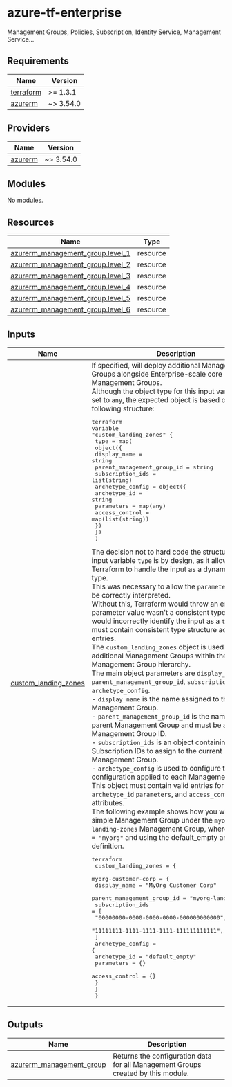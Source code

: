 # azure-tf-enterprise
Management Groups, Policies, Subscription, Identity Service, Management Service...

<!-- BEGIN_TF_DOCS -->
## Requirements

| Name | Version |
|------|---------|
| <a name="requirement_terraform"></a> [terraform](#requirement\_terraform) | >= 1.3.1 |
| <a name="requirement_azurerm"></a> [azurerm](#requirement\_azurerm) | ~> 3.54.0 |

## Providers

| Name | Version |
|------|---------|
| <a name="provider_azurerm"></a> [azurerm](#provider\_azurerm) | ~> 3.54.0 |

## Modules

No modules.

## Resources

| Name | Type |
|------|------|
| [azurerm_management_group.level_1](https://registry.terraform.io/providers/hashicorp/azurerm/latest/docs/resources/management_group) | resource |
| [azurerm_management_group.level_2](https://registry.terraform.io/providers/hashicorp/azurerm/latest/docs/resources/management_group) | resource |
| [azurerm_management_group.level_3](https://registry.terraform.io/providers/hashicorp/azurerm/latest/docs/resources/management_group) | resource |
| [azurerm_management_group.level_4](https://registry.terraform.io/providers/hashicorp/azurerm/latest/docs/resources/management_group) | resource |
| [azurerm_management_group.level_5](https://registry.terraform.io/providers/hashicorp/azurerm/latest/docs/resources/management_group) | resource |
| [azurerm_management_group.level_6](https://registry.terraform.io/providers/hashicorp/azurerm/latest/docs/resources/management_group) | resource |

## Inputs

| Name | Description | Type | Default | Required |
|------|-------------|------|---------|:--------:|
| <a name="input_custom_landing_zones"></a> [custom\_landing\_zones](#input\_custom\_landing\_zones) | If specified, will deploy additional Management Groups alongside Enterprise-scale core Management Groups.<br>Although the object type for this input variable is set to `any`, the expected object is based on the following structure:<pre>terraform<br>variable "custom_landing_zones" {<br>  type = map(<br>    object({<br>      display_name               = string<br>      parent_management_group_id = string<br>      subscription_ids           = list(string)<br>      archetype_config = object({<br>        archetype_id   = string<br>        parameters     = map(any)<br>        access_control = map(list(string))<br>      })<br>    })<br>  )</pre>The decision not to hard code the structure in the input variable `type` is by design, as it allows Terraform to handle the input as a dynamic object type.<br>This was necessary to allow the `parameters` value to be correctly interpreted.<br>Without this, Terraform would throw an error if each parameter value wasn't a consistent type, as it would incorrectly identify the input as a `tuple` which must contain consistent type structure across all entries.<br>The `custom_landing_zones` object is used to deploy additional Management Groups within the core Management Group hierarchy.<br>The main object parameters are `display_name`, `parent_management_group_id`, `subscription_ids`and `archetype_config`.<br>- `display_name` is the name assigned to the Management Group.<br>- `parent_management_group_id` is the name of the parent Management Group and must be a valid Management Group ID.<br>- `subscription_ids` is an object containing a list of Subscription IDs to assign to the current Management Group.<br>- `archetype_config` is used to configure the configuration applied to each Management Group. This object must contain valid entries for the `archetype_id` `parameters`, and `access_control` attributes.<br>The following example shows how you would add a simple Management Group under the `myorg-landing-zones` Management Group, where `root_id = "myorg"` and using the default\_empty archetype definition.<pre>terraform<br>  custom_landing_zones = {<br>    myorg-customer-corp = {<br>      display_name               = "MyOrg Customer Corp"<br>      parent_management_group_id = "myorg-landing-zones"<br>      subscription_ids           = [<br>        "00000000-0000-0000-0000-000000000000",<br>        "11111111-1111-1111-1111-111111111111",<br>      ]<br>      archetype_config = {<br>        archetype_id   = "default_empty"<br>        parameters     = {}<br>        access_control = {}<br>      }<br>    }<br>  }</pre> | `any` | `{}` | no |

## Outputs

| Name | Description |
|------|-------------|
| <a name="output_azurerm_management_group"></a> [azurerm\_management\_group](#output\_azurerm\_management\_group) | Returns the configuration data for all Management Groups created by this module. |
<!-- END_TF_DOCS -->